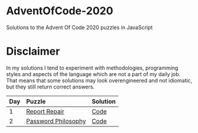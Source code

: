 # AdventOfCode-2020

Solutions to the Advent Of Code 2020 puzzles in JavaScript

# Disclaimer

In my solutions I tend to experiment with methodologies, programming styles and aspects of the language which are not a part of my daily job. That means that some solutions may look overengineered and not idiomatic, but they still return correct answers.

|Day| Puzzle| Solution|
|---|:-------|---------|
|1  |[Report Repair](https://adventofcode.com/2020/day/1)|[Code](https://github.com/valerakostin/AdventOfCode-2020/tree/main/day1)|
|2  |[Password Philosophy](https://adventofcode.com/2020/day/2)|[Code](https://github.com/valerakostin/AdventOfCode-2020/tree/main/day2)|
